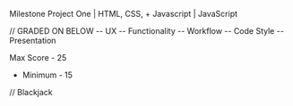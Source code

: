 Milestone Project One | HTML, CSS, + Javascript | JavaScript


// GRADED ON BELOW
-- UX
-- Functionality
-- Workflow
-- Code Style
-- Presentation


Max Score - 25 
- Minimum - 15


// Blackjack